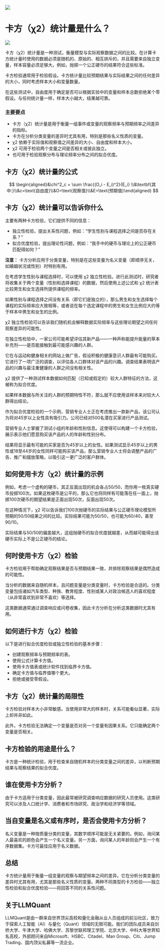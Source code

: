 ![](https://fastly.jsdelivr.net/gh/bucketio/img11@main/2024/10/21/1729466068183-23134fce-3131-4262-b18c-f378d71af4f6.gif)
# 卡方（χ2）统计量是什么？
![](https://fastly.jsdelivr.net/gh/bucketio/img9@main/2024/10/20/1729465031968-b3c8959e-1d37-4b8a-91b1-b0b0dfe25143.png)

卡方（χ2）统计量是一种测试，衡量模型与实际观察数据之间的比较。在计算卡方统计量时使用的数据必须是随机的、原始的、相互排斥的，并且需要来自独立变量，样本容量必须足够大。例如，抛掷一个公正硬币的结果符合这些标准。

卡方检验通常用于检验假设。卡方统计量比较预期结果与实际结果之间的任何差异的大小，同时考虑样本大小和变量数量。

在这些测试中，自由度用于确定是否可以根据实验中的变量和样本总数拒绝某个零假设。与任何统计量一样，样本大小越大，结果越可靠。

### 主要要点

- 卡方（χ2）统计量是用于衡量一组事件或变量的观察频率与预期频率之间差异的指标。
- 卡方在分析分类变量的差异时尤其有用，特别是那些名义性质的变量。
- χ2 依赖于实际值和观察值之间差异的大小、自由度和样本大小。
- χ2 可用于检验两个变量之间是否相关或彼此独立。
- 也可用于检验观察分布与理论频率分布之间的拟合优度。

## 卡方（χ2）统计量的公式

$$ \begin{aligned}&\chi^2_c = \sum \frac{(O_i - E_i)^2}{E_i} \\&\textbf{其中:}\\&c=\text{自由度}\\&O=\text{观察值}\\&E=\text{预期值}\end{aligned} $$

## 卡方（χ2）统计量可以告诉你什么

主要有两种卡方检验，它们提供不同的信息：

- 独立性检验，提出关系性问题，例如：“学生性别与课程选择之间是否存在关系？”
- 拟合优度检验，提出理论性问题，例如：“我手中的硬币与理论上的公正硬币匹配得如何？”

**注意：** 卡方分析应用于分类变量，特别是在这些变量为名义变量（即顺序无关，如婚姻状况或性别）时特别有用。

在考虑学生性别与课程选择时，可以使用 χ2 独立性检验。进行此测试时，研究者将收集关于两个变量（性别和选择课程）的数据，然后使用上述公式和 χ2 统计表比较男生和女生选择所提供课程的频率。

如果性别与课程选择之间没有关系（即它们是独立的），那么男生和女生选择每个课程的实际频率应大致相等，或者说在每个选定课程中的男生和女生比例应大约等于样本中男生和女生的比例。

χ2 独立性检验可以告诉我们随机机会解释数据实际频率与这些理论期望之间任何观察差异的可能性。

在独立性检验中，一家公司可能希望评估其新产品——一种声称能提升能量的草本补充剂——是否能接触到最可能感兴趣的人群。

它在与运动和健身相关的网站上做广告，假设积极的健康意识人群最有可能购买。它进行了一项广泛的调查，以评估各人口群体对该产品的兴趣。调查结果表明该产品的兴趣与最注重健康的人群之间没有相关性。

χ2 提供了一种测试样本数据如何匹配（已知或假定的）较大人群特征的方法，这被称为拟合优度。

如果样本数据与所关注的人群的预期特性不符，那么就不应使用该样本来对较大人群得出结论。

作为拟合优度检验的一个示例，营销专业人士正在考虑推出一款新产品，该公司认为将对45岁以上女性具有吸引力。公司已经对500名潜在买家进行产品测试。

营销专业人士掌握了测试小组的年龄和性别信息。这使得可以构建一个卡方检验，展示表示他们愿意购买该产品的人的年龄和性别分布。

结果将显示最有可能的买家是否为45岁以上的女性。如果测试显示45岁以上的男性或18至44岁的女性同样可能购买该产品，那么营销专业人士将会调整产品的广告、推广和摆放策略，以吸引这一更广泛的客户群体。

## 如何使用卡方（χ2）统计量的示例

例如，考虑一个虚构的硬币，其正反面出现的机会各占50/50，而你用一枚真实硬币投掷100次。如果这枚硬币是公平的，那么它也将同样有可能落在任一面上，抛掷100次硬币的期望结果是正面出现50次，反面出现50次。

在这种情况下，χ2 可以告诉我们100次抛硬币的实际结果与公正硬币理论模型所预期的50/50结果之间的比较。实际结果可能为50/50，也可能为60/40，甚至90/10。

实际结果与50/50的偏差越大，这组抛硬币的拟合优度就越差，从而越可能得出该硬币实际上不是公正硬币的结论。

## 何时使用卡方（χ2）检验

卡方检验用于帮助确定观察结果是否与预期结果一致，并排除观察结果是偶然造成的可能性。

当分析的数据来自随机样本，且问题变量是分类变量时，卡方检验是合适的。分类变量包括诸如汽车类型、种族、教育程度、性别或某人对政治候选人的喜欢程度（从非常喜欢到非常不喜欢）等选择。

这类数据通常通过调查响应或问卷收集，因此卡方分析在分析这类数据时尤其有用。

## 如何进行卡方（χ2）检验

以下是进行拟合优度检验或独立性检验的基本步骤：

- 创建观察频率与预期频率的表。
- 使用公式计算卡方值。
- 使用卡方值表或统计软件找到临界卡方值。
- 确定卡方值与临界值哪个更大。
- 拒绝或接受零假设。

## 卡方（χ2）统计量的局限性

卡方检验对样本大小非常敏感。当使用非常大的样本时，关系可能看似显著，实际上却并非如此。

此外，卡方检验无法确定一个变量是否对另一个变量有因果关系。它只能确定两个变量是否相关。

## 卡方检验的用途是什么？

卡方是一种统计检验，用于检查来自随机样本的分类变量之间的差异，以判断预期结果与观察结果的拟合优度。

## 谁在使用卡方分析？

由于卡方适用于分类变量，因此最常被研究调查响应数据的研究人员使用。这类研究可以涉及人口统计学、消费者和市场研究、政治学和经济学等领域。

## 当自变量是名义或有序时，是否会使用卡方分析？

名义变量是一种按质量分类的变量，其数字顺序可能是无关紧要的。例如，询问某人最喜欢的颜色会产生一个名义变量。另一方面，询问某人的年龄则会产生一个有序数据集。卡方可最佳应用于名义数据。

## 总结

卡方统计量用于衡量一组变量的观察与期望频率之间的差异。它在分析分类变量的差异时尤其有用，尤其是那些名义性质的变量。两种不同类型的卡方检验——独立性检验和拟合优度检验——将回答不同的关系性问题。

## 关于LLMQuant
LLMQuant是由一群来自世界顶尖高校和量化金融从业人员组成的前沿社区，致力于探索人工智能（AI）与量化（Quant）领域的无限可能。我们的团队成员来自剑桥大学、牛津大学、哈佛大学、苏黎世联邦理工学院、北京大学、中科大等世界知名高校，外部顾问来自Microsoft、HSBC、Citadel、Man Group、Citi、Jump Trading、国内顶尖私募等一流企业。